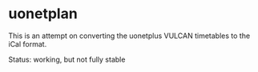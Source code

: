 # uonetplan

This is an attempt on converting the uonetplus VULCAN timetables to the iCal format.

Status: working, but not fully stable
